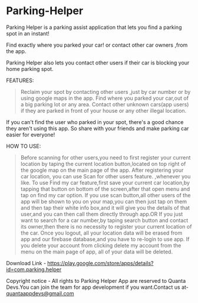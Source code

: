 # Parking-Helper
Parking Helper is a parking assist application that lets you find a parking spot in an instant!

Find exactly where you parked your car! or contact other car owners ,from the app.

Parking Helper also lets you contact other users if their car is blocking your home parking spot.

FEATURES:
>Reclaim your spot by contacting other users ,just by car number or by using google maps in the app.
>Find where you parked your car,out of a big parking lot or any area.
>Contact other unknown cars(app users) if they are parked in front of your house or any other illegal location.

If you can't find the user who parked in your spot, there's a good chance they aren't using this app.
So share with your friends and make parking car easier for everyone!

HOW TO USE:
>Before scanning for other users,you need to first register your current location by taping the current location button,located on top right of the google map on the main page of the app.
>After registering your car location, you can use Scan for other users feature. ,whenever you like.
>To use Find my car feature,first save your current car location,by tapping that button on bottom of the screen,after that open menu and tap on find my car option.
>If you use scan button,all other users of the app will be shown to you on your map,you can then just tap on them and then tap their white info box,and it will give you the details of that user,and you can then call them directly through app.OR
>If you just want to search for a car number,by taping search button and contact its owner,then there is no necessity to register your current location of the car.
>Once you logout, all your location data will be erased from app and our firebase database,and you have to re-login to use app.
>If you delete your account from clicking delete my account from the menu on the main page of app, all of your data will be deleted.

Download Link - https://play.google.com/store/apps/details?id=com.parking.helper

Copyright notice -
All rights to Parking Helper App are reserved to Quanta Devs.You can join the team for app development if you want.Contact us at- quantaappdevs@gmail.com
